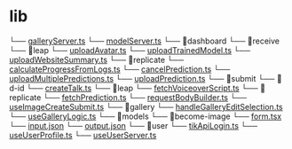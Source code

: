# lib

└── [galleryServer.ts](https://github.com/biggeye/scilive-b/blob/main/lib/galleryServer.ts)
└── [modelServer.ts](https://github.com/biggeye/scilive-b/blob/main/lib/modelServer.ts)
└── 📁dashboard
    └── 📁receive
        └── 📁leap
            └── [uploadAvatar.ts](https://github.com/biggeye/scilive-b/blob/main/lib/dashboard/receive/leap/uploadAvatar.ts)
            └── [uploadTrainedModel.ts](https://github.com/biggeye/scilive-b/blob/main/lib/dashboard/receive/leap/uploadTrainedModel.ts)
            └── [uploadWebsiteSummary.ts](https://github.com/biggeye/scilive-b/blob/main/lib/dashboard/receive/leap/uploadWebsiteSummary.ts)
        └── 📁replicate
            └── [calculateProgressFromLogs.ts](https://github.com/biggeye/scilive-b/blob/main/lib/dashboard/receive/replicate/calculateProgressFromLogs.ts)
            └── [cancelPrediction.ts](https://github.com/biggeye/scilive-b/blob/main/lib/dashboard/receive/replicate/cancelPrediction.ts)
            └── [uploadMultiplePredictions.ts](https://github.com/biggeye/scilive-b/blob/main/lib/dashboard/receive/replicate/uploadMultiplePredictions.ts)
            └── [uploadPrediction.ts](https://github.com/biggeye/scilive-b/blob/main/lib/dashboard/receive/replicate/uploadPrediction.ts)
    └── 📁submit
        └── 📁d-id
            └── [createTalk.ts](https://github.com/biggeye/scilive-b/blob/main/lib/dashboard/submit/d-id/createTalk.ts)
        └── 📁leap
            └── [fetchVoiceoverScript.ts](https://github.com/biggeye/scilive-b/blob/main/lib/dashboard/submit/leap/fetchVoiceoverScript.ts)
        └── 📁replicate
            └── [fetchPrediction.ts](https://github.com/biggeye/scilive-b/blob/main/lib/dashboard/submit/replicate/fetchPrediction.ts)
            └── [requestBodyBuilder.ts](https://github.com/biggeye/scilive-b/blob/main/lib/dashboard/submit/replicate/requestBodyBuilder.ts)
            └── [useImageCreateSubmit.ts](https://github.com/biggeye/scilive-b/blob/main/lib/dashboard/submit/replicate/useImageCreateSubmit.ts)
└── 📁gallery
    └── [handleGalleryEditSelection.ts](https://github.com/biggeye/scilive-b/blob/main/lib/gallery/handleGalleryEditSelection.ts)
    └── [useGalleryLogic.ts](https://github.com/biggeye/scilive-b/blob/main/lib/gallery/useGalleryLogic.ts)
└── 📁models
    └── 📁become-image
        └── [form.tsx](https://github.com/biggeye/scilive-b/blob/main/lib/models/become-image/form.tsx)
        └── [input.json](https://github.com/biggeye/scilive-b/blob/main/lib/models/become-image/input.json)
        └── [output.json](https://github.com/biggeye/scilive-b/blob/main/lib/models/become-image/output.json)
└── 📁user
    └── [tikApiLogin.ts](https://github.com/biggeye/scilive-b/blob/main/lib/user/tikApiLogin.ts)
    └── [useUserProfile.ts](https://github.com/biggeye/scilive-b/blob/main/lib/user/useUserProfile.ts)
    └── [useUserServer.ts](https://github.com/biggeye/scilive-b/blob/main/lib/user/useUserServer.ts)
